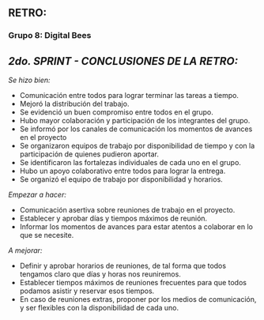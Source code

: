 ## RETRO: 
### Grupo 8: Digital Bees

## *2do. SPRINT - CONCLUSIONES DE LA RETRO:*

*_Se hizo bien:_*

- Comunicación entre todos para lograr terminar las tareas a tiempo.
- Mejoró la distribución del trabajo.
- Se evidenció un buen compromiso entre todos en el grupo.
- Hubo mayor colaboración y participación de los integrantes del grupo.
- Se informó por los canales de comunicación los momentos de avances en el proyecto
- Se organizaron equipos de trabajo por disponibilidad de tiempo y con la participación de quienes pudieron aportar.
- Se identificaron las fortalezas individuales de cada uno en el grupo.
- Hubo un apoyo colaborativo entre todos para lograr la entrega.
- Se organizó el equipo de trabajo por disponibilidad y horarios.

*_Empezar a hacer:_*

- Comunicación asertiva sobre reuniones de trabajo en el proyecto.
- Establecer y aprobar días y tiempos máximos de reunión.
- Informar los momentos de avances para estar atentos a colaborar en lo que se necesite.

*_A mejorar:_*

- Definir y aprobar horarios de reuniones, de tal forma que todos tengamos claro que días y horas nos reuniremos.
- Establecer tiempos máximos de reuniones frecuentes para que todos podamos asistir y reservar esos tiempos.
- En caso de reuniones extras, proponer por los medios de comunicación, y ser flexibles con la disponibilidad de cada uno.